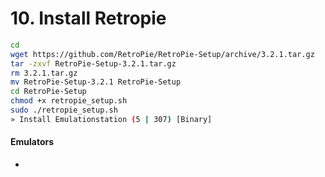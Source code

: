 # 10. Install Retropie

```bash
cd
wget https://github.com/RetroPie/RetroPie-Setup/archive/3.2.1.tar.gz
tar -zxvf RetroPie-Setup-3.2.1.tar.gz
rm 3.2.1.tar.gz
mv RetroPie-Setup-3.2.1 RetroPie-Setup
cd RetroPie-Setup
chmod +x retropie_setup.sh
sudo ./retropie_setup.sh
» Install Emulationstation (5 | 307) [Binary]
```

#### Emulators

- 
